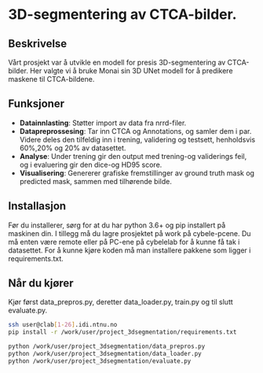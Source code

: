 
# 3D-segmentering av CTCA-bilder.


## Beskrivelse

Vårt prosjekt var å utvikle en modell for presis 3D-segmentering av CTCA-bilder. Her valgte vi å bruke Monai sin 3D UNet modell for å predikere maskene til CTCA-bildene.

## Funksjoner 
- **Datainnlasting**: Støtter import av data fra nrrd-filer.
- **Datapreprossesing**: Tar inn CTCA og Annotations, og samler dem i par. Videre deles den tilfeldig inn i trening, validering og testsett, henholdsvis 60%,20% og 20% av datasettet. 
- **Analyse**: Under trening gir den output med trening-og validerings feil, og i evaluering gir den dice-og HD95 score. 
- **Visualisering**: Genererer grafiske fremstillinger av ground truth mask og predicted mask, sammen med tilhørende bilde. 

## Installasjon
Før du installerer, sørg for at du har python 3.6+ og pip installert på maskinen din. I tillegg må du lagre prosjektet på work på cybele-pcene.  Du må enten være remote eller på PC-ene på cybelelab for å kunne få tak i datasettet. 
For å kunne kjøre koden må man installere pakkene som ligger i requirements.txt. 

## Når du kjører
Kjør først data_prepros.py, deretter data_loader.py, train.py og til slutt evaluate.py. 

```bash
ssh user@clab[1-26].idi.ntnu.no
pip install -r /work/user/project_3dsegmentation/requirements.txt

python /work/user/project_3dsegmentation/data_prepros.py
python /work/user/project_3dsegmentation/data_loader.py
python /work/user/project_3dsegmentation/evaluate.py
